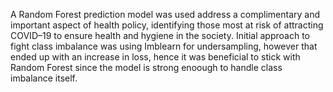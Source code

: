 A Random Forest prediction model was used address a complimentary and important aspect of health policy, 
identifying those most at risk of attracting COVID–19 to ensure health and hygiene in the society.
Initial approach to fight class imbalance was using Imblearn for undersampling, however that ended up with an increase in loss, hence it 
was beneficial to stick with Random Forest since the model is strong enoough to handle class imbalance itself.
